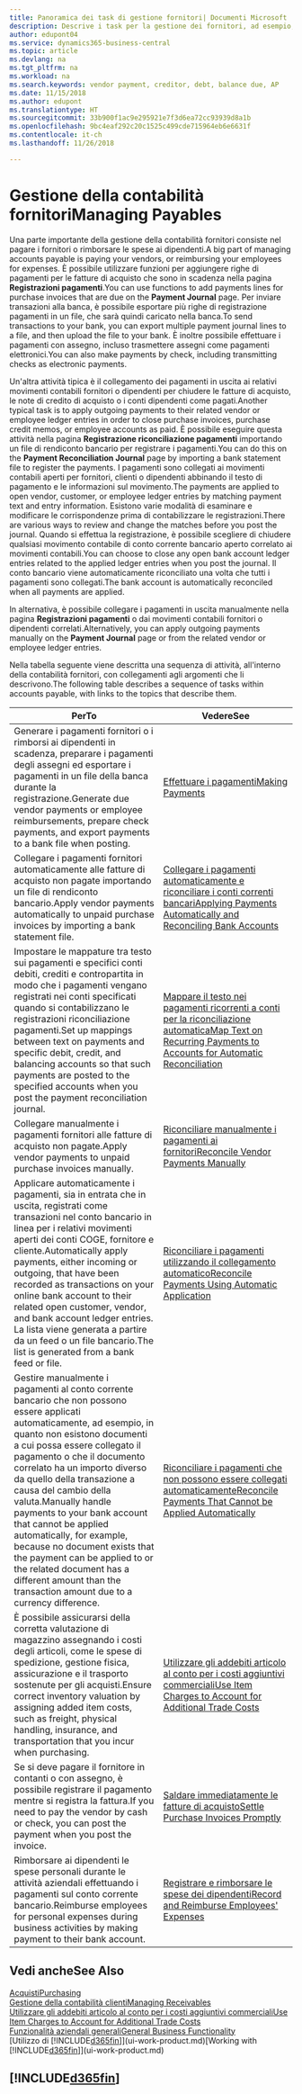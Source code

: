```yaml
---
title: Panoramica dei task di gestione fornitori| Documenti Microsoft
description: Descrive i task per la gestione dei fornitori, ad esempio, pagare i creditori o collegare i pagamenti in uscita ai movimenti contabili per chiudere fatture o note di credito.
author: edupont04
ms.service: dynamics365-business-central
ms.topic: article
ms.devlang: na
ms.tgt_pltfrm: na
ms.workload: na
ms.search.keywords: vendor payment, creditor, debt, balance due, AP
ms.date: 11/15/2018
ms.author: edupont
ms.translationtype: HT
ms.sourcegitcommit: 33b900f1ac9e295921e7f3d6ea72cc93939d8a1b
ms.openlocfilehash: 9bc4eaf292c20c1525c499cde715964eb6e6631f
ms.contentlocale: it-ch
ms.lasthandoff: 11/26/2018

---
```

# <a name="managing-payables"></a><span data-ttu-id="e2294-103">Gestione della contabilità fornitori</span><span class="sxs-lookup"><span data-stu-id="e2294-103">Managing Payables</span></span>

<span data-ttu-id="e2294-104">Una parte importante della gestione della contabilità fornitori consiste nel pagare i fornitori o rimborsare le spese ai dipendenti.</span><span class="sxs-lookup"><span data-stu-id="e2294-104">A big part of managing accounts payable is paying your vendors, or reimbursing your employees for expenses.</span></span> <span data-ttu-id="e2294-105">È possibile utilizzare funzioni per aggiungere righe di pagamenti per le fatture di acquisto che sono in scadenza nella pagina **Registrazioni pagamenti**.</span><span class="sxs-lookup"><span data-stu-id="e2294-105">You can use functions to add payments lines for purchase invoices that are due on the **Payment Journal** page.</span></span> <span data-ttu-id="e2294-106">Per inviare transazioni alla banca, è possibile esportare più righe di registrazione pagamenti in un file, che sarà quindi caricato nella banca.</span><span class="sxs-lookup"><span data-stu-id="e2294-106">To send transactions to your bank, you can export multiple payment journal lines to a file, and then upload the file to your bank.</span></span> <span data-ttu-id="e2294-107">È inoltre possibile effettuare i pagamenti con assegno, incluso trasmettere assegni come pagamenti elettronici.</span><span class="sxs-lookup"><span data-stu-id="e2294-107">You can also make payments by check, including transmitting checks as electronic payments.</span></span>

<span data-ttu-id="e2294-108">Un'altra attività tipica è il collegamento dei pagamenti in uscita ai relativi movimenti contabili fornitori o dipendenti per chiudere le fatture di acquisto, le note di credito di acquisto o i conti dipendenti come pagati.</span><span class="sxs-lookup"><span data-stu-id="e2294-108">Another typical task is to apply outgoing payments to their related vendor or employee ledger entries in order to close purchase invoices, purchase credit memos, or employee accounts as paid.</span></span> <span data-ttu-id="e2294-109">È possibile eseguire questa attività nella pagina **Registrazione riconciliazione pagamenti** importando un file di rendiconto bancario per registrare i pagamenti.</span><span class="sxs-lookup"><span data-stu-id="e2294-109">You can do this on the **Payment Reconciliation Journal** page by importing a bank statement file to register the payments.</span></span> <span data-ttu-id="e2294-110">I pagamenti sono collegati ai movimenti contabili aperti per fornitori, clienti o dipendenti abbinando il testo di pagamento e le informazioni sul movimento.</span><span class="sxs-lookup"><span data-stu-id="e2294-110">The payments are applied to open vendor, customer, or employee ledger entries by matching payment text and entry information.</span></span> <span data-ttu-id="e2294-111">Esistono varie modalità di esaminare e modificare le corrispondenze prima di contabilizzare le registrazioni.</span><span class="sxs-lookup"><span data-stu-id="e2294-111">There are various ways to review and change the matches before you post the journal.</span></span> <span data-ttu-id="e2294-112">Quando si effettua la registrazione, è possibile scegliere di chiudere qualsiasi movimento contabile di conto corrente bancario aperto correlato ai movimenti contabili.</span><span class="sxs-lookup"><span data-stu-id="e2294-112">You can choose to close any open bank account ledger entries related to the applied ledger entries when you post the journal.</span></span> <span data-ttu-id="e2294-113">Il conto bancario viene automaticamente riconciliato una volta che tutti i pagamenti sono collegati.</span><span class="sxs-lookup"><span data-stu-id="e2294-113">The bank account is automatically reconciled when all payments are applied.</span></span>

<span data-ttu-id="e2294-114">In alternativa, è possibile collegare i pagamenti in uscita manualmente nella pagina **Registrazioni pagamenti** o dai movimenti contabili fornitori o dipendenti correlati.</span><span class="sxs-lookup"><span data-stu-id="e2294-114">Alternatively, you can apply outgoing payments manually on the **Payment Journal** page or from the related vendor or employee ledger entries.</span></span>

<span data-ttu-id="e2294-115">Nella tabella seguente viene descritta una sequenza di attività, all'interno della contabilità fornitori, con collegamenti agli argomenti che li descrivono.</span><span class="sxs-lookup"><span data-stu-id="e2294-115">The following table describes a sequence of tasks within accounts payable, with links to the topics that describe them.</span></span>

| <span data-ttu-id="e2294-116">Per</span><span class="sxs-lookup"><span data-stu-id="e2294-116">To</span></span> | <span data-ttu-id="e2294-117">Vedere</span><span class="sxs-lookup"><span data-stu-id="e2294-117">See</span></span> |
| --- | --- |
| <span data-ttu-id="e2294-118">Generare i pagamenti fornitori o i rimborsi ai dipendenti in scadenza, preparare i pagamenti degli assegni ed esportare i pagamenti in un file della banca durante la registrazione.</span><span class="sxs-lookup"><span data-stu-id="e2294-118">Generate due vendor payments or employee reimbursements, prepare check payments, and export payments to a bank file when posting.</span></span> |[<span data-ttu-id="e2294-119">Effettuare i pagamenti</span><span class="sxs-lookup"><span data-stu-id="e2294-119">Making Payments</span></span>](payables-make-payments.md) |
| <span data-ttu-id="e2294-120">Collegare i pagamenti fornitori automaticamente alle fatture di acquisto non pagate importando un file di rendiconto bancario.</span><span class="sxs-lookup"><span data-stu-id="e2294-120">Apply vendor payments automatically to unpaid purchase invoices by importing a bank statement file.</span></span> |[<span data-ttu-id="e2294-121">Collegare i pagamenti automaticamente e riconciliare i conti correnti bancari</span><span class="sxs-lookup"><span data-stu-id="e2294-121">Applying Payments Automatically and Reconciling Bank Accounts</span></span>](receivables-apply-payments-auto-reconcile-bank-accounts.md) |
|<span data-ttu-id="e2294-122">Impostare le mappature tra testo sui pagamenti e specifici conti debiti, crediti e contropartita in modo che i pagamenti vengano registrati nei conti specificati quando si contabilizzano le registrazioni riconciliazione pagamenti.</span><span class="sxs-lookup"><span data-stu-id="e2294-122">Set up mappings between text on payments and specific debit, credit, and balancing accounts so that such payments are posted to the specified accounts when you post the payment reconciliation journal.</span></span>|[<span data-ttu-id="e2294-123">Mappare il testo nei pagamenti ricorrenti a conti per la riconciliazione automatica</span><span class="sxs-lookup"><span data-stu-id="e2294-123">Map Text on Recurring Payments to Accounts for Automatic Reconciliation</span></span>](receivables-how-map-text-recurring-payments-accounts-auto-reconcilliation.md)|
| <span data-ttu-id="e2294-124">Collegare manualmente i pagamenti fornitori alle fatture di acquisto non pagate.</span><span class="sxs-lookup"><span data-stu-id="e2294-124">Apply vendor payments to unpaid purchase invoices manually.</span></span> |[<span data-ttu-id="e2294-125">Riconciliare manualmente i pagamenti ai fornitori</span><span class="sxs-lookup"><span data-stu-id="e2294-125">Reconcile Vendor Payments Manually</span></span>](payables-how-apply-purchase-transactions-manually.md) |
|<span data-ttu-id="e2294-126">Applicare automaticamente i pagamenti, sia in entrata che in uscita, registrati come transazioni nel conto bancario in linea per i relativi movimenti aperti dei conti COGE, fornitore e cliente.</span><span class="sxs-lookup"><span data-stu-id="e2294-126">Automatically apply payments, either incoming or outgoing, that have been recorded as transactions on your online bank account to their related open customer, vendor, and bank account ledger entries.</span></span> <span data-ttu-id="e2294-127">La lista viene generata a partire da un feed o un file bancario.</span><span class="sxs-lookup"><span data-stu-id="e2294-127">The list is generated from a bank feed or file.</span></span>|[<span data-ttu-id="e2294-128">Riconciliare i pagamenti utilizzando il collegamento automatico</span><span class="sxs-lookup"><span data-stu-id="e2294-128">Reconcile Payments Using Automatic Application</span></span>](receivables-how-reconcile-payments-auto-application.md)|
|<span data-ttu-id="e2294-129">Gestire manualmente i pagamenti al conto corrente bancario che non possono essere applicati automaticamente, ad esempio, in quanto non esistono documenti a cui possa essere collegato il pagamento o che il documento correlato ha un importo diverso da quello della transazione a causa del cambio della valuta.</span><span class="sxs-lookup"><span data-stu-id="e2294-129">Manually handle payments to your bank account that cannot be applied automatically, for example, because no document exists that the payment can be applied to or the related document has a different amount than the transaction amount due to a currency difference.</span></span>|[<span data-ttu-id="e2294-130">Riconciliare i pagamenti che non possono essere collegati automaticamente</span><span class="sxs-lookup"><span data-stu-id="e2294-130">Reconcile Payments That Cannot be Applied Automatically</span></span>](receivables-how-reconcile-payments-cannot-apply-auto.md)|
|<span data-ttu-id="e2294-131">È possibile assicurarsi della corretta valutazione di magazzino assegnando i costi degli articoli, come le spese di spedizione, gestione fisica, assicurazione e il trasporto sostenute per gli acquisti.</span><span class="sxs-lookup"><span data-stu-id="e2294-131">Ensure correct inventory valuation by assigning added item costs, such as freight, physical handling, insurance, and transportation that you incur when purchasing.</span></span>|[<span data-ttu-id="e2294-132">Utilizzare gli addebiti articolo al conto per i costi aggiuntivi commerciali</span><span class="sxs-lookup"><span data-stu-id="e2294-132">Use Item Charges to Account for Additional Trade Costs</span></span>](payables-how-assign-item-charges.md)|
|<span data-ttu-id="e2294-133">Se si deve pagare il fornitore in contanti o con assegno, è possibile registrare il pagamento mentre si registra la fattura.</span><span class="sxs-lookup"><span data-stu-id="e2294-133">If you need to pay the vendor by cash or check, you can post the payment when you post the invoice.</span></span>|[<span data-ttu-id="e2294-134">Saldare immediatamente le fatture di acquisto</span><span class="sxs-lookup"><span data-stu-id="e2294-134">Settle Purchase Invoices Promptly</span></span>](finance-how-to-settle-purchase-invoices-promptly.md)|
|<span data-ttu-id="e2294-135">Rimborsare ai dipendenti le spese personali durante le attività aziendali effettuando i pagamenti sul conto corrente bancario.</span><span class="sxs-lookup"><span data-stu-id="e2294-135">Reimburse employees for personal expenses during business activities by making payment to their bank account.</span></span>|[<span data-ttu-id="e2294-136">Registrare e rimborsare le spese dei dipendenti</span><span class="sxs-lookup"><span data-stu-id="e2294-136">Record and Reimburse Employees' Expenses</span></span>](finance-how-record-reimburse-employee-expenses.md)|

## <a name="see-also"></a><span data-ttu-id="e2294-137">Vedi anche</span><span class="sxs-lookup"><span data-stu-id="e2294-137">See Also</span></span>
[<span data-ttu-id="e2294-138">Acquisti</span><span class="sxs-lookup"><span data-stu-id="e2294-138">Purchasing</span></span>](purchasing-manage-purchasing.md)  
[<span data-ttu-id="e2294-139">Gestione della contabilità clienti</span><span class="sxs-lookup"><span data-stu-id="e2294-139">Managing Receivables</span></span>](receivables-manage-receivables.md)  
[<span data-ttu-id="e2294-140">Utilizzare gli addebiti articolo al conto per i costi aggiuntivi commerciali</span><span class="sxs-lookup"><span data-stu-id="e2294-140">Use Item Charges to Account for Additional Trade Costs</span></span>](payables-how-assign-item-charges.md)  
[<span data-ttu-id="e2294-141">Funzionalità aziendali generali</span><span class="sxs-lookup"><span data-stu-id="e2294-141">General Business Functionality</span></span>](ui-across-business-areas.md)  
<span data-ttu-id="e2294-142">[Utilizzo di [!INCLUDE[d365fin](includes/d365fin_md.md)]](ui-work-product.md)</span><span class="sxs-lookup"><span data-stu-id="e2294-142">[Working with [!INCLUDE[d365fin](includes/d365fin_md.md)]](ui-work-product.md)</span></span>

## [!INCLUDE[d365fin](includes/free_trial_md.md)]  

